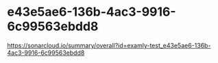 # e43e5ae6-136b-4ac3-9916-6c99563ebdd8
https://sonarcloud.io/summary/overall?id=examly-test_e43e5ae6-136b-4ac3-9916-6c99563ebdd8
